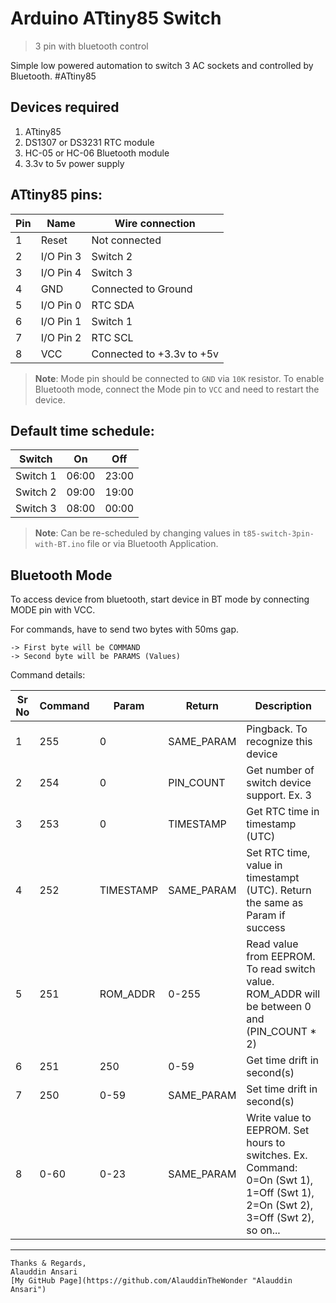 Arduino ATtiny85 Switch 
=======================
> 3 pin with bluetooth control


Simple low powered automation to switch 3 AC sockets and controlled by Bluetooth. #ATtiny85


## Devices required
1. ATtiny85
2. DS1307 or DS3231 RTC module
3. HC-05 or HC-06 Bluetooth module
4. 3.3v to 5v power supply


## ATtiny85 pins:


Pin   | Name         | Wire connection
----- | ------------ | ---------------
1     | Reset        | Not connected              
2     | I/O Pin 3    | Switch 2  |  BT Tx         
3     | I/O Pin 4    | Switch 3  |  BT Rx         
4     | GND          | Connected to Ground        
5     | I/O Pin 0    | RTC SDA                    
6     | I/O Pin 1    | Switch 1  | Mode change pin
7     | I/O Pin 2    | RTC SCL                    
8     | VCC          | Connected to +3.3v to +5v  


> **Note**: Mode pin should be connected to `GND` via `10K` resistor. To enable
> Bluetooth mode, connect the Mode pin to `VCC` and need to restart the device.


## Default time schedule:

Switch   | On       | Off
-------- | -------- | -----
Switch 1 | 06:00    | 23:00
Switch 2 | 09:00    | 19:00
Switch 3 | 08:00    | 00:00

> **Note**: Can be re-scheduled by changing values in `t85-switch-3pin-with-BT.ino` file or via Bluetooth Application.


## Bluetooth Mode

To access device from bluetooth, start device in BT mode by connecting MODE pin with VCC.

For commands, have to send two bytes with 50ms gap.
```
-> First byte will be COMMAND
-> Second byte will be PARAMS (Values)
```

Command details:

Sr No  | Command  | Param      | Return      | Description
------ | -------- | -----------| ----------- | -----------
1      | 255      | 0          | SAME_PARAM  | Pingback. To recognize this device
2      | 254      | 0          | PIN_COUNT   | Get number of switch device support. Ex. 3
3      | 253      | 0          | TIMESTAMP   | Get RTC time in timestamp (UTC)
4      | 252      | TIMESTAMP  | SAME_PARAM  | Set RTC time, value in timestampt (UTC). Return the same as Param if success
5      | 251      | ROM_ADDR   | 0-255       | Read value from EEPROM. To read switch value. ROM_ADDR will be between 0 and (PIN_COUNT * 2)
6      | 251      | 250        | 0-59        | Get time drift in second(s)
7      | 250      | 0-59       | SAME_PARAM  | Set time drift in second(s)
8      | 0-60     | 0-23       | SAME_PARAM  | Write value to EEPROM. Set hours to switches. Ex. Command: 0=On (Swt 1), 1=Off (Swt 1), 2=On (Swt 2), 3=Off (Swt 2), so on...




---
```
Thanks & Regards,
Alauddin Ansari
[My GitHub Page](https://github.com/AlauddinTheWonder "Alauddin Ansari")
```